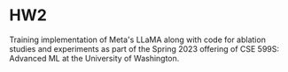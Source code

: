 # HW2
Training implementation of Meta's LLaMA along with code for ablation studies and experiments as part of the Spring 2023 offering of CSE 599S: Advanced ML at the University of Washington.
